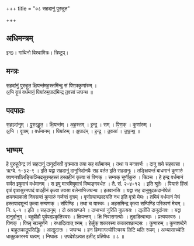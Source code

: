 +++
title = "०८ सहदानुं पुरुहूत"

+++
## अधिमन्त्रम्
इन्द्रः। गाथिनो विश्वामित्रः। त्रिष्टुप्।

## मन्त्रः
स॒हदा॑नुं पुरुहूत क्षि॒यन्त॑मह॒स्तमि॑न्द्र॒ सं पि॑ण॒क्कुणा॑रुम् ।  
अ॒भि वृ॒त्रं वर्ध॑मानं॒ पिया॑रुम॒पाद॑मिन्द्र त॒वसा॑ जघन्थ ॥

## पदपाठः
स॒हऽदा॑नुम् । पु॒रु॒ऽहू॒त॒ । क्षि॒यन्त॑म् । अ॒ह॒स्तम् । इ॒न्द्र॒ । सम् । पि॒ण॒क् । कुणा॑रुम् ।  
अ॒भि । वृ॒त्रम् । वर्ध॑मानम् । पिया॑रुम् । अ॒पाद॑म् । इ॒न्द्र॒ । त॒वसा॑ । ज॒घ॒न्थ॒ ॥

## भाष्यम्
हे पुरुहूतेन्द्र त्वं सहदानुं दानुर्दानवी वृत्रमाता तया सह वर्तमानम् । तथा च मन्त्रवर्णः । दानु शये सहवत्सा । ऋग्वे. १-३२-९ । इति यद्वा सहदानुं दानुभिर्दानवैः सह वर्तत इति सहदानुः । तङ्क्षियन्तं बाधमानं कुणारुं क्वणनशीलङ्किञ्चिदसुरमहस्तं हस्तहीनं कृत्वा सं पिणक् । सम्यक् चूर्णीकुरु । किञ्च । हे इन्द्र वर्धमानं सर्वत इषुमात्रं वर्धमानम् । स इषु मात्रमिषुमात्रं विष्वङ्गवर्धत । तै. सं. २-४-१२ । इति श्रुतेः । पियारुं हिंस्रं वृत्रं वृत्रासुरमपादं पादहीनं कृत्वा तवसा बलेनाभिजघन्थ । हतवानसि । यद्वा सह दानुमुदकदानोपेतं क्षयनमाकाशे निवसन्तं कुणारुं गर्जन्तं वृत्रम् । वृणोत्याच्छादयति नभ इति वृत्रो मेघः । तमिमं वर्धमानं मेघं हस्तपादशून्यं कृत्वा सम्पणक् । संपिण्डि । तथा च यास्कः । अहसमिन्द्र कृत्वा सम्पिण्डि परिक्वणं मेघम् । नि. ६-१ । इति । सहदानुम् । दो अवखण्डने । दाभाभ्यां नुरिति नुप्रत्ययः । द्यतीति दानुर्दानवः । यद्वा दानुर्दानुम् । बहुव्रीहौ पूर्वपदप्रकृतिस्वरः । क्षियन्तम् । क्षि निवासगत्योः । तुदादित्वाच्छः । प्रत्ययस्वरः । पिणक् । पिष्लृ सञ्चूर्णने । रुधादित्वात् श्नम् । हेर्लुक् शकारस्य ककारश्छान्दसः । कुणारुम् । कुणशब्देने । बाहुलकाद्रूपसिद्धिः । आद्युदात्तः । जघन्थ । हन हिम्सागत्योरित्यस्य लिटि थलि रूपम् । अभ्यासाच्चेति धातुहकारस्य घत्वम् । निघातः । उपदेशेऽत्वत इतीट् प्रतिषेधः ॥ ८ ॥